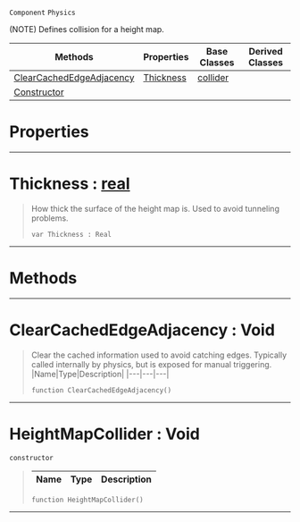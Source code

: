  `Component` `Physics`



(NOTE) Defines collision for a height map.

|Methods|Properties|Base Classes|Derived Classes|
|---|---|---|---|
|[ ClearCachedEdgeAdjacency](heightmapcollider.md#clearcachededgeadjacency)|[ Thickness](heightmapcollider.md#thickness-zilch-engine-do)|[collider](collider.md)| |
|[ Constructor](heightmapcollider.md#heightmapcollider-void)| | | |


 #  Properties


---  
 #  Thickness : [real](../nada_base_types/real.md)

> How thick the surface of the height map is. Used to avoid tunneling problems.
> ``` lang=cpp, name=Nada
> var Thickness : Real


---  
 #  Methods


---  
 #  ClearCachedEdgeAdjacency : Void

> Clear the cached information used to avoid catching edges. Typically called internally by physics, but is exposed for manual triggering.
> |Name|Type|Description|
> |---|---|---|
> ``` lang=cpp, name=Nada
> function ClearCachedEdgeAdjacency()
> ``` 


---  
 #  HeightMapCollider : Void

 `constructor`

> 
> |Name|Type|Description|
> |---|---|---|
> ``` lang=cpp, name=Nada
> function HeightMapCollider()
> ``` 


---  
 

 